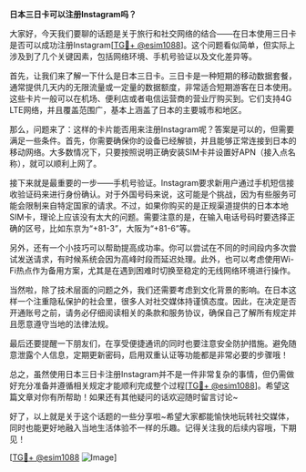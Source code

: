 **日本三日卡可以注册Instagram吗？**

大家好，今天我们要聊的话题是关于旅行和社交网络的结合——在日本使用三日卡是否可以成功注册Instagram[[TG💪+ @esim1088](https://t.me/s/esim1088)]。这个问题看似简单，但实际上涉及到了几个关键因素，包括网络环境、手机号验证以及文化差异等。

首先，让我们来了解一下什么是日本三日卡。三日卡是一种短期的移动数据套餐，通常提供几天内的无限流量或一定量的数据额度，非常适合短期游客在日本使用。这些卡片一般可以在机场、便利店或者电信运营商的营业厅购买到。它们支持4G LTE网络，并且覆盖范围广，基本上涵盖了日本的主要城市和地区。

那么，问题来了：这样的卡片能否用来注册Instagram呢？答案是可以的，但需要满足一些条件。首先，你需要确保你的设备已经解锁，并且能够正常连接到日本的移动网络。大多数情况下，只要按照说明正确安装SIM卡并设置好APN（接入点名称），就可以顺利上网了。

接下来就是最重要的一步——手机号验证。Instagram要求新用户通过手机短信接收验证码来进行身份确认。对于外国号码来说，这可能是个挑战，因为有些服务可能会限制来自特定国家的请求。不过，如果你购买的是正规渠道提供的日本本地SIM卡，理论上应该没有太大的问题。需要注意的是，在输入电话号码时要选择正确的区号，比如东京为“+81-3”，大阪为“+81-6”等。

另外，还有一个小技巧可以帮助提高成功率。你可以尝试在不同的时间段内多次尝试发送请求，有时候系统会因为高峰时段而延迟处理。此外，也可以考虑使用Wi-Fi热点作为备用方案，尤其是在遇到困难时切换至稳定的无线网络环境进行操作。

当然啦，除了技术层面的问题之外，我们还需要考虑到文化背景的影响。在日本这样一个注重隐私保护的社会里，很多人对社交媒体持谨慎态度。因此，在决定是否开通账号之前，请务必仔细阅读相关的条款和服务协议，确保自己了解所有规定并且愿意遵守当地的法律法规。

最后还要提醒一下朋友们，在享受便捷通讯的同时也要注意安全防护措施。避免随意泄露个人信息，定期更新密码，启用双重认证等功能都是非常必要的步骤哦！

总之，虽然使用日本三日卡注册Instagram并不是一件非常复杂的事情，但仍需做好充分准备并遵循相关规定才能顺利完成整个过程[[TG💪+ @esim1088](https://t.me/s/esim1088)]。希望这篇文章对你有所帮助！如果还有其他疑问的话欢迎随时留言讨论~

好了，以上就是关于这个话题的一些分享啦~希望大家都能愉快地玩转社交媒体，同时也能更好地融入当地生活体验不一样的乐趣。记得关注我的后续内容哦，下期见！

[[TG💪+ @esim1088](https://t.me/s/esim1088) ![Image](https://i.postimg.cc/4NQfJmqS/Snipaste-2025-05-13-00-14-12.png)]